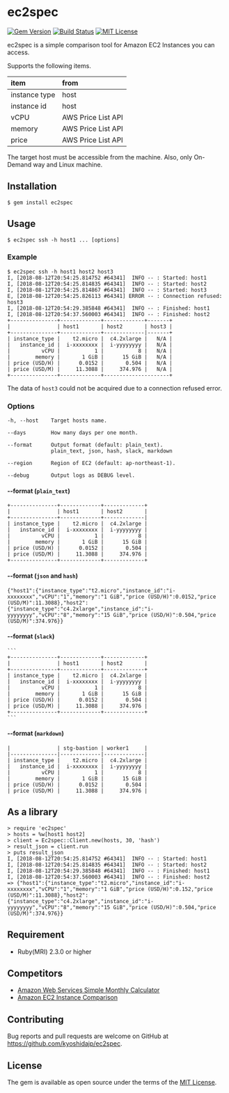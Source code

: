 # ec2spec

[![Gem Version](https://badge.fury.io/rb/ec2spec.svg)](https://badge.fury.io/rb/ec2spec)
[![Build Status](https://travis-ci.org/kyoshidajp/ec2spec.svg?branch=master)](https://travis-ci.org/kyoshidajp/ec2spec)
[![MIT License](http://img.shields.io/badge/license-MIT-blue.svg?style=flat-square)][license]

[license]: https://github.com/kyoshidajp/ec2spec/blob/master/LICENSE

ec2spec is a simple comparison tool for Amazon EC2 Instances you can access.

Supports the following items.

| item     | from    |
| :------- | :------ |
| instance type | host |
| instance id | host |
| vCPU | AWS Price List API |
| memory | AWS Price List API |
| price | AWS Price List API |

The target host must be accessible from the machine. Also, only On-Demand way and Linux machine.

## Installation

```
$ gem install ec2spec
```

## Usage

```
$ ec2spec ssh -h host1 ... [options]
```

### Example

```
$ ec2spec ssh -h host1 host2 host3
I, [2018-08-12T20:54:25.814752 #64341]  INFO -- : Started: host1
I, [2018-08-12T20:54:25.814835 #64341]  INFO -- : Started: host2
I, [2018-08-12T20:54:25.814867 #64341]  INFO -- : Started: host3
E, [2018-08-12T20:54:25.826113 #64341] ERROR -- : Connection refused: host3
I, [2018-08-12T20:54:29.385848 #64341]  INFO -- : Finished: host1
I, [2018-08-12T20:54:37.560003 #64341]  INFO -- : Finished: host2
+---------------+-------------+-------------+-------+
|               | host1       | host2       | host3 |
+---------------+-------------+-------------|-------+
| instance_type |    t2.micro |  c4.2xlarge |   N/A |
|   instance_id |  i-xxxxxxxx |  i-yyyyyyyy |   N/A |
|          vCPU |           1 |           8 |   N/A |
|        memory |       1 GiB |      15 GiB |   N/A |
| price (USD/H) |      0.0152 |       0.504 |   N/A |
| price (USD/M) |     11.3088 |     374.976 |   N/A |
+---------------+-------------+---------------------+
```

The data of `host3` could not be acquired due to a connection refused error.

### Options

```
-h, --host    Target hosts name.

--days        How many days per one month.

--format      Output format (default: plain_text).
              plain_text, json, hash, slack, markdown

--region      Region of EC2 (default: ap-northeast-1).

--debug       Output logs as DEBUG level.
```

#### --format (`plain_text`)

```
+---------------+-------------+-------------+
|               | host1       | host2       |
+---------------+-------------+-------------|
| instance_type |    t2.micro |  c4.2xlarge |
|   instance_id |  i-xxxxxxxx |  i-yyyyyyyy |
|          vCPU |           1 |           8 |
|        memory |       1 GiB |      15 GiB |
| price (USD/H) |      0.0152 |       0.504 |
| price (USD/M) |     11.3088 |     374.976 |
+---------------+-------------+-------------+
```

#### --format (`json` and `hash`)

```
{"host1":{"instance_type":"t2.micro","instance_id":"i-xxxxxxxx","vCPU":"1","memory":"1 GiB","price (USD/H)":0.0152,"price (USD/M)":11.3088},"host2":{"instance_type":"c4.2xlarge","instance_id":"i-yyyyyyyy","vCPU":"8","memory":"15 GiB","price (USD/H)":0.504,"price (USD/M)":374.976}}
```

#### --format (`slack`)

````
```
+---------------+-------------+-------------+
|               | host1       | host2       |
+---------------+-------------+-------------+
| instance_type |    t2.micro |  c4.2xlarge |
|   instance_id |  i-xxxxxxxx |  i-yyyyyyyy |
|          vCPU |           1 |           8 |
|        memory |       1 GiB |      15 GiB |
| price (USD/H) |      0.0152 |       0.504 |
| price (USD/M) |     11.3088 |     374.976 |
+---------------+-------------+-------------+
```
````

#### --format (`markdown`)

```
|               | stg-bastion | worker1     |
|---------------|-------------|-------------|
| instance_type |    t2.micro |  c4.2xlarge |
|   instance_id |  i-xxxxxxxx |  i-yyyyyyyy |
|          vCPU |           1 |           8 |
|        memory |       1 GiB |      15 GiB |
| price (USD/H) |      0.0152 |       0.504 |
| price (USD/M) |     11.3088 |     374.976 |
```

## As a library

```
> require 'ec2spec'
> hosts = %w[host1 host2]
> client = Ec2spec::Client.new(hosts, 30, 'hash')
> result_json = client.run
> puts result_json
I, [2018-08-12T20:54:25.814752 #64341]  INFO -- : Started: host1
I, [2018-08-12T20:54:25.814835 #64341]  INFO -- : Started: host2
I, [2018-08-12T20:54:29.385848 #64341]  INFO -- : Finished: host1
I, [2018-08-12T20:54:37.560003 #64341]  INFO -- : Finished: host2
=> {"host1":{"instance_type":"t2.micro","instance_id":"i-xxxxxxxx","vCPU":"1","memory":"1 GiB","price (USD/H)":0.152,"price (USD/M)":11.3088},"host2":{"instance_type":"c4.2xlarge","instance_id":"i-yyyyyyyy","vCPU":"8","memory":"15 GiB","price (USD/H)":0.504,"price (USD/M)":374.976}}
```

## Requirement

- Ruby(MRI) 2.3.0 or higher

## Competitors

- [Amazon Web Services Simple Monthly Calculator](https://calculator.s3.amazonaws.com/index.html)
- [Amazon EC2 Instance Comparison](https://www.ec2instances.info/)

## Contributing

Bug reports and pull requests are welcome on GitHub at https://github.com/kyoshidajp/ec2spec.

## License

The gem is available as open source under the terms of the [MIT License](https://opensource.org/licenses/MIT).
